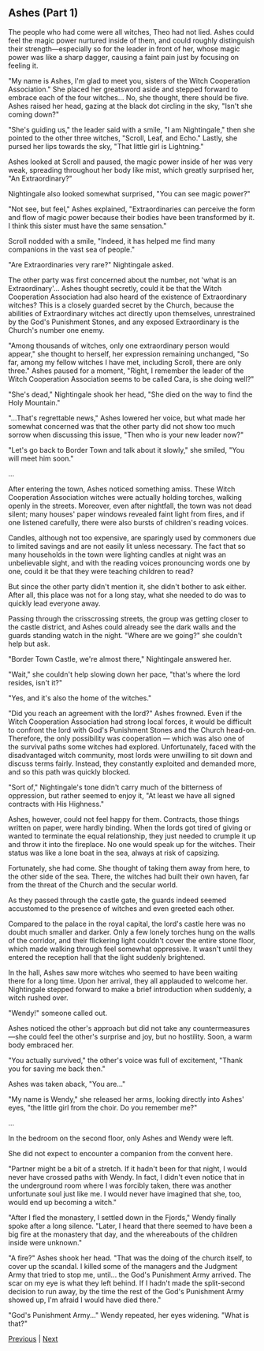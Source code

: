 ## Ashes (Part 1)
The people who had come were all witches, Theo had not lied. Ashes could feel the magic power nurtured inside of them, and could roughly distinguish their strength—especially so for the leader in front of her, whose magic power was like a sharp dagger, causing a faint pain just by focusing on feeling it.



"My name is Ashes, I'm glad to meet you, sisters of the Witch Cooperation Association." She placed her greatsword aside and stepped forward to embrace each of the four witches... No, she thought, there should be five. Ashes raised her head, gazing at the black dot circling in the sky, "Isn't she coming down?"



"She's guiding us," the leader said with a smile, "I am Nightingale," then she pointed to the other three witches, "Scroll, Leaf, and Echo." Lastly, she pursed her lips towards the sky, "That little girl is Lightning."



Ashes looked at Scroll and paused, the magic power inside of her was very weak, spreading throughout her body like mist, which greatly surprised her, "An Extraordinary?"



Nightingale also looked somewhat surprised, "You can see magic power?"



"Not see, but feel," Ashes explained, "Extraordinaries can perceive the form and flow of magic power because their bodies have been transformed by it. I think this sister must have the same sensation."



Scroll nodded with a smile, "Indeed, it has helped me find many companions in the vast sea of people."



"Are Extraordinaries very rare?" Nightingale asked.



The other party was first concerned about the number, not 'what is an Extraordinary'... Ashes thought secretly, could it be that the Witch Cooperation Association had also heard of the existence of Extraordinary witches? This is a closely guarded secret by the Church, because the abilities of Extraordinary witches act directly upon themselves, unrestrained by the God's Punishment Stones, and any exposed Extraordinary is the Church's number one enemy.



"Among thousands of witches, only one extraordinary person would appear," she thought to herself, her expression remaining unchanged, "So far, among my fellow witches I have met, including Scroll, there are only three." Ashes paused for a moment, "Right, I remember the leader of the Witch Cooperation Association seems to be called Cara, is she doing well?"



"She's dead," Nightingale shook her head, "She died on the way to find the Holy Mountain."



"...That's regrettable news," Ashes lowered her voice, but what made her somewhat concerned was that the other party did not show too much sorrow when discussing this issue, "Then who is your new leader now?"



"Let's go back to Border Town and talk about it slowly," she smiled, "You will meet him soon."



...



After entering the town, Ashes noticed something amiss. These Witch Cooperation Association witches were actually holding torches, walking openly in the streets. Moreover, even after nightfall, the town was not dead silent; many houses' paper windows revealed faint light from fires, and if one listened carefully, there were also bursts of children's reading voices.



Candles, although not too expensive, are sparingly used by commoners due to limited savings and are not easily lit unless necessary. The fact that so many households in the town were lighting candles at night was an unbelievable sight, and with the reading voices pronouncing words one by one, could it be that they were teaching children to read?



But since the other party didn't mention it, she didn't bother to ask either. After all, this place was not for a long stay, what she needed to do was to quickly lead everyone away.



Passing through the crisscrossing streets, the group was getting closer to the castle district, and Ashes could already see the dark walls and the guards standing watch in the night. "Where are we going?" she couldn't help but ask.



"Border Town Castle, we're almost there," Nightingale answered her.



"Wait," she couldn't help slowing down her pace, "that's where the lord resides, isn't it?"



"Yes, and it's also the home of the witches."



"Did you reach an agreement with the lord?" Ashes frowned. Even if the Witch Cooperation Association had strong local forces, it would be difficult to confront the lord with God's Punishment Stones and the Church head-on. Therefore, the only possibility was cooperation — which was also one of the survival paths some witches had explored. Unfortunately, faced with the disadvantaged witch community, most lords were unwilling to sit down and discuss terms fairly. Instead, they constantly exploited and demanded more, and so this path was quickly blocked.



"Sort of," Nightingale's tone didn't carry much of the bitterness of oppression, but rather seemed to enjoy it, "At least we have all signed contracts with His Highness."



Ashes, however, could not feel happy for them. Contracts, those things written on paper, were hardly binding. When the lords got tired of giving or wanted to terminate the equal relationship, they just needed to crumple it up and throw it into the fireplace. No one would speak up for the witches. Their status was like a lone boat in the sea, always at risk of capsizing.



Fortunately, she had come. She thought of taking them away from here, to the other side of the sea. There, the witches had built their own haven, far from the threat of the Church and the secular world.



As they passed through the castle gate, the guards indeed seemed accustomed to the presence of witches and even greeted each other.



Compared to the palace in the royal capital, the lord's castle here was no doubt much smaller and darker. Only a few lonely torches hung on the walls of the corridor, and their flickering light couldn't cover the entire stone floor, which made walking through feel somewhat oppressive. It wasn't until they entered the reception hall that the light suddenly brightened.



In the hall, Ashes saw more witches who seemed to have been waiting there for a long time. Upon her arrival, they all applauded to welcome her. Nightingale stepped forward to make a brief introduction when suddenly, a witch rushed over.



"Wendy!" someone called out.



Ashes noticed the other's approach but did not take any countermeasures—she could feel the other's surprise and joy, but no hostility. Soon, a warm body embraced her.



"You actually survived," the other's voice was full of excitement, "Thank you for saving me back then."



Ashes was taken aback, "You are..."



"My name is Wendy," she released her arms, looking directly into Ashes' eyes, "the little girl from the choir. Do you remember me?"



...

In the bedroom on the second floor, only Ashes and Wendy were left.



She did not expect to encounter a companion from the convent here.



"Partner might be a bit of a stretch. If it hadn't been for that night, I would never have crossed paths with Wendy. In fact, I didn't even notice that in the underground room where I was forcibly taken, there was another unfortunate soul just like me. I would never have imagined that she, too, would end up becoming a witch."



"After I fled the monastery, I settled down in the Fjords," Wendy finally spoke after a long silence. "Later, I heard that there seemed to have been a big fire at the monastery that day, and the whereabouts of the children inside were unknown."



"A fire?" Ashes shook her head. "That was the doing of the church itself, to cover up the scandal. I killed some of the managers and the Judgment Army that tried to stop me, until... the God's Punishment Army arrived. The scar on my eye is what they left behind. If I hadn't made the split-second decision to run away, by the time the rest of the God's Punishment Army showed up, I'm afraid I would have died there."



"God's Punishment Army..." Wendy repeated, her eyes widening. "What is that?"





[Previous](CH0156.md) | [Next](CH0158.md)
